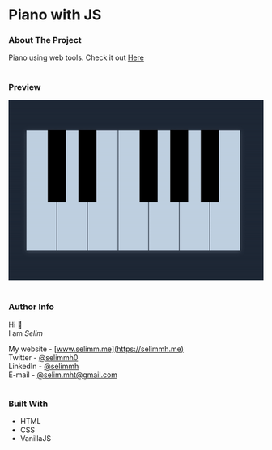 <!-- Title -->
# Piano with JS

<!-- About -->
### About The Project
Piano using web tools. Check it out [Here](https://selimmh.github.io/piano-js/)
#

### Preview
![Preview 1](src/preview.gif)
#

### Author Info
Hi 👋  
I am *Selim*

My website - [www.selimm.me](https://selimmh.me)  
Twitter - [@selimmh0](https://twitter.com/selimmh0)  
LinkedIn - [@selimmh](https://www.linkedin.com/in/selimmh/)  
E-mail - [@selim.mht@gmail.com](https://mail.google.com/)
#

### Built With
* HTML
* CSS
* VanillaJS
#
